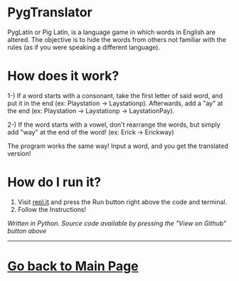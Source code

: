 # PygTranslator

PygLatin or Pig Latin, is a language game in which words in English are altered. The objective is to hide the words from others not familiar with the rules (as if you were speaking a different language). 

# How does it work?

1-) If a word starts with a consonant, take the first letter of said word, and put it in the end (ex: Playstation -> Laystationp). Afterwards, add a "ay" at the end (ex: Playstation -> Laystationp -> LaystationPay).

2-) If the word starts with a vowel, don't rearrange the words, but simply add "way" at the end of the word! (ex: Erick -> Erickway)


The program works the same way! Input a word, and you get the translated version!

# How do I run it?

1. Visit [repl.it](https://repl.it/@ErickJR13/SillyGorgeousAngelwingmussel) and press the Run button right above the code and terminal. 
2. Follow the Instructions!


*Written in Python. Source code available by pressing the "View on Github" button above*

___

# [Go back to Main Page](http://erickjr.me)
